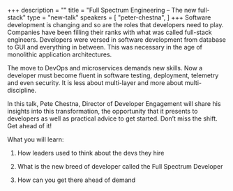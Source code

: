 +++
description = ""
title = "Full Spectrum Engineering – The new full-stack"
type = "new-talk"
speakers = [
        "peter-chestna",
]
+++
Software development is changing and so are the roles that developers need to play. Companies have been filling their ranks with what was called full-stack engineers. Developers were versed in software development from database to GUI and everything in between. This was necessary in the age of monolithic application architectures.

 The move to DevOps and microservices demands new skills. Now a developer must become fluent in software testing, deployment, telemetry and even security. It is less about multi-layer and more about multi-discipline.

 In this talk, Pete Chestna, Director of Developer Engagement will share his insights into this transformation, the opportunity that it presents to developers as well as practical advice to get started. Don’t miss the shift. Get ahead of it!

 What you will learn:

 1. How leaders used to think about the devs they hire

 2. What is the new breed of developer called the Full Spectrum Developer

 3. How can you get there ahead of demand